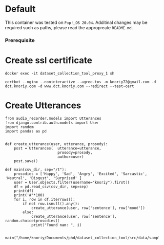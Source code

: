 # Default

This container was tested on `Pop!_OS 20.04`.
Additinal changes may be required such as paths, please read the appropreate `README.md`.

### Prerequisite
# Create ssl certificate
```
docker exec -it dataset_collection_tool_proxy_1 sh
```
```
certbot --nginx --noninteractive --agree-tos -m knoriy72@gmail.com -d dct.knoriy.com -d www.dct.knoriy.com --redirect --test-cert
```

# Create Utterances
```
from audio_recorder.models import Utterances
from django.contrib.auth.models import User
import random
import pandas as pd


def create_utterance(user, utterance, prosody):
	post = Utterances(	utterance=utterance,
						prosody=prosody,
						author=user)
	post.save()

def main(csv_dir, sep="/t"):
	prosodies = ['Happy', 'Sad', 'Angry', 'Excited', 'Sarcastic', 'Neutral', 'Disgust', 'Surprised' ]
	user = User.objects.filter(username="knoriy").first()
	df = pd.read_csv(csv_dir, sep=sep)
	print(df)
	print('#'*100)
	for i, row in df.iterrows():
		if not row.isnull().any():
			create_utterance(user, row['sentence'], row['mood'])
		else:
			create_utterance(user, row['sentence'], random.choice(prosodies))
			print("Found nan: ", i)


main("/home/knoriy/Documents/phd/dataset_collection_tool/src/data/sample.tsv")
```
